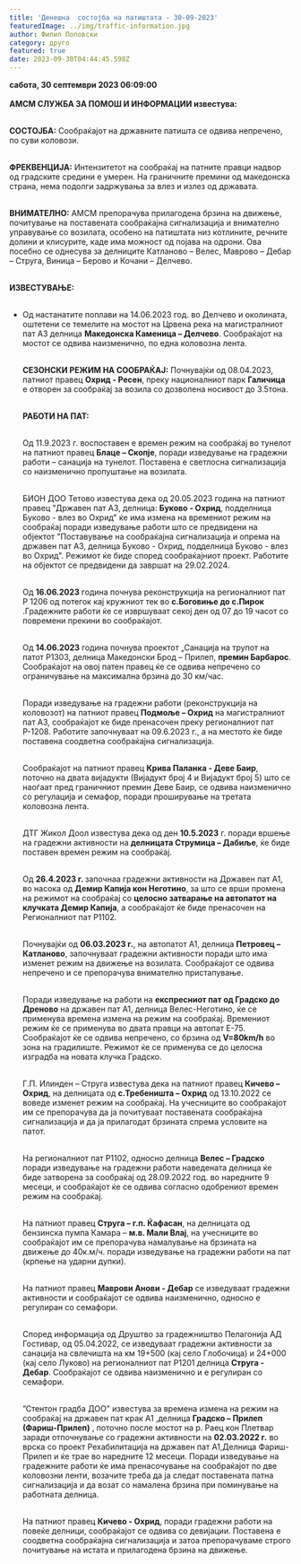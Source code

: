 ```yaml
---
title: 'Денешна  состојба на патиштата - 30-09-2023'
featuredImage: ../img/traffic-information.jpg
author: Филип Поповски
category: друго
featured: true
date: 2023-09-30T04:44:45.598Z
---
```

<b class="golemi_bukvi">сабота, 30 септември 2023 06:09:00</b><br><br>
<b>АМСМ СЛУЖБА ЗА ПОМОШ И ИНФОРМАЦИИ известува:</b><br><br>

<b>СОСТОЈБА:</b> Сообраќајот на државните патишта се одвива непречено, по суви коловози.<br><br>

<b>ФРЕКВЕНЦИЈА:</b> Интензитетот на сообраќај на патните правци надвор од градските средини е умерен. На граничните премини од македонска страна, нема подолги задржувања за влез и излез од државата. <br><br>

<b>ВНИМАТЕЛНО:</b> АМСМ препорачува прилагодена брзина на движење, почитување на поставената сообраќајна сигнализација и внимателно управување со возилата, особено на патиштата низ котлините, речните долини и клисурите, каде има можност од појава на одрони. Ова посебно се однесува за делниците Катланово – Велес, Маврово – Дебар – Струга, Виница – Берово и Кочани – Делчево.<br><br>

<b>ИЗВЕСТУВАЊЕ:</b><br><br> <ul><li>Од настанатите поплави на 14.06.2023 год. во Делчево и околината, оштетени се темелите на мостот на Црвена река на магистралниот пат А3 делница <b>Македонска Каменица – Делчево</b>. Сообраќајот на мостот се одвива наизменично, по една коловозна лента.</li><br>

<b>СЕЗОНСКИ РЕЖИМ НА СООБРАЌАЈ:</b> Почнувајќи од 08.04.2023, патниот правец <b>Охрид - Ресен</b>, преку националниот парк <b>Галичица</b> е отворен за сообраќај за возила со дозволена носивост до 3.5тона.<br><br>

<b>РАБОТИ НА ПАТ:</b><br><br>

 Oд 11.9.2023 г. воспоставен е времен режим на сообраќај во тунелот на патниот правец <b>Блаце – Скопје</b>, поради изведување на градежни работи – санација на тунелот. Поставена е светлосна сигнализација со наизменично пропуштање на возилата. <br><br>

БИОН ДОО Тетово известува дека од 20.05.2023 година на патниот правец "Државен пат А3, делница: <b>Буково - Охрид</b>, подделница Буково - влез во Охрид" ќе има измена на времениот режим на сообраќај поради изведување работи што се предвидени на објектот "Поставување на сообраќајна сигнализација и опрема на државен пат А3, делница Буково - Охрид, подделница Буково - влез во Охрид". Режимот ќе биде според сообраќајниот проект. Работите на објектот се предвидени да завршат на 29.02.2024.<br><br>

Од <b>16.06.2023</b> година почнува реконструкција на регионалниот пат Р 1206 од потегок кај кружниот тек во <b>с.Боговиње до с.Пирок</b> .Градежните работи ќе се извршуваат секој ден од 07 до 19 часот со повремени прекини во сообраќајот.<br><br>

Од <b>14.06.2023</b> година почнува проектот „Санација на трупот на патот Р1303, делница Македонски Брод – Прилеп, <b>премин Барбаpос</b>. Сообраќајот на овој патен правец ќе се одвива непречено со ограничување на максимална брзина до 30 км/час. <br><br>

Поради изведување на градежни работи (реконструкција на коловозот) на патниот правец <b>Подмоље – Охрид</b> на магистралниот пат А3, сообраќајот ке биде пренасочен преку регионалниот пат Р-1208. Работите започнуваат на 09.6.2023 г., а на местото ќе биде поставена соодветна сообраќајна сигнализација.<br><br>

Сообраќајот на патниот правец <b>Крива Паланка - Деве Баир</b>, поточно на двата вијадукти  (Вијадукт број 4 и Вијадукт број 5) што се наоѓаат пред граничниот премин Деве Баир, се одвива наизменично со регулација и семафор, поради проширување на третата коловозна лента.<br><br>

ДТГ Жикол Доол известува дека од ден <b>10.5.2023</b> г. поради вршење на градежни активности на <b>делницата Струмица – Дабиље</b>, ќе биде поставен времен режим на сообраќај.<br><br>

Од <b>26.4.2023 г. </b> започнаа градежни активности на Државен пат А1, во насока од <b>Демир Капија кон Неготино</b>, за што се врши промена на режимот на сообраќај со  <b>целосно затварање на автопатот на клучката Демир Капија</b>, а сообраќајот ќе биде пренасочен на Регионалниот пат Р1102.<br><br>

Почнувајќи од <b>06.03.2023 г.</b>, на автопатот А1, делница <b>Петровец – Катланово</b>, започнуваат градежни активности поради што има изменет режим на движење на возилата. Сообраќајот се одвива непречено и се препорачува внимателно пристапување.<br><br>

Поради изведување на работи на <b>експресниот пат од Градско до Дреново</b> на државен пат А1, делница Велес-Неготино, ќе се применува времена измена на режим на сообраќај. Времениот режим ќе се применува во двата правци на автопат Е-75. Сообраќајот ќе се одвива непречено, со брзина од <b>V=80km/h</b> во зона на градилиште. Режимот ќе се применува се до целосна изградба на новата клучка Градско.<br><br>

 Г.П. Илинден – Струга  известува  дека на патниот правец <b>Кичево – Охрид</b>, на делницата од <b>с.Требеништа – Охрид</b> од 13.10.2022 се воведe изменет режим на сообраќај. На учесниците во сообраќајот им се препорачува  да ја почитуваат поставената сообраќајна сигнализација и да ја прилагодат брзината спрема условите на патот.<br><br>

На регионалниот пат Р1102, односно делница <b>Велес – Градскo</b> поради изведување на  градежни работи наведената делница ќе биде затворена за сообраќај од 28.09.2022 год. во наредните 9 месеци, и сообраќајот ќе се одвива согласно одобрениот времен режим на сообраќај.<br><br>


На патниот правец <b>Струга – г.п. Ќафасан</b>, на делницата од бензинска пумпа Камара – <b>м.в. Мали Влај</b>, на учесниците во сообраќајот им се препорачува намалување на брзината на движење до 40к.м/ч. поради изведување на градежни работи на пат (крпење на ударни дупки).<br><br>

На патниот правец <b>Маврови Анови - Дебар</b> се изведуваат градежни активности и сообраќајот се одвива наизмeнично, односно е регулиран со семафори.<br><br>

Според информација од Друштво за градежништво Пелагонија АД Гостивар, од 05.04.2022, се изведуваат градежни активности за санација на свлечишта на км 19+500 (кај село Глобочица) и 24+000 (кај село Луково) на регионалниот пат Р1201 делница <b>Струга - Дебар</b>. Сообраќајот се одвива наизменично и е регулиран со семафори.<br><br>


”Стентон градба ДОО” известува за времена измена на режим на сообраќај на државен пат крак А1 ,делница <b>Градско – Прилеп (Фариш-Прилеп)</b> , поточно после мостот на р. Раец кон Плетвар заради отпочнување со градежни активности на <b>02.03.2022 г.</b> во врска со проект Рехабилитација на државен пат А1,Делница Фариш-Прилеп и ќе трае во наредните 12 месеци. Поради изведување на градежните работи ќе има пренасочување на сообраќајот по две коловозни ленти, возачите треба да ја следат поставената патна сигнализација и да возат со намалена брзина при поминување на работната делница.<br><br>

На патниот правец <b>Кичево - Охрид</b>, поради градежни работи на повеќе делници, сообраќајот се одвива со девијации. Поставена е соодветна сообраќајна сигнализација и затоа препорачуваме строго почитување на истата и прилагодена брзина на движење. <br><br>



 </ul>